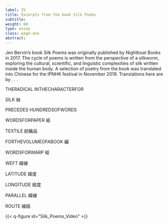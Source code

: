 ```yaml
---
label: IV
title: Excerpts from the book Silk Poems
subtitle:
weight: 60
type: essay
class: page-one
abstract:
---
```


Jen Bervin’s book Silk Poems was originally published by Nightboat Books in 2017. The cycle of poems is written from the perspective of a silkworm, exploring the cultural, scientific, and linguistic complexities of silk written inside the human body. A selection of poetry from the book was translated into Chinese for the IPNHK festival in November 2019. Translations here are by . . .


THERADICAL
INTHECHARACTERFOR

SILK
絲

PRECEDES
HUNDREDSOFWORDS

WORDSFORPAPER
紙

TEXTILE
紡織品

FORTHEVOLUMEOFABOOK
編

WORDSFORWARP
經

WEFT
緯線

LATITUDE
緯度

LONGITUDE
經度

PARALLEL
緯線

ROUTE
線路


{{< q-figure id="Silk_Poems_Video" >}}
